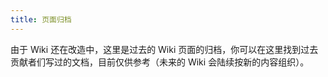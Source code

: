 ```yaml
---
title: 页面归档
---
```


由于 Wiki 还在改造中，这里是过去的 Wiki 页面的归档，你可以在这里找到过去贡献者们写过的文档，目前仅供参考（未来的 Wiki 会陆续按新的内容组织）。
